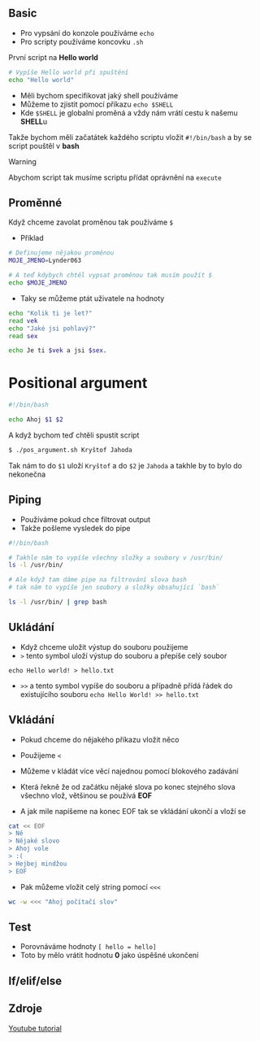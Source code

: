 ## Basic
- Pro vypsání do konzole používáme `echo`
- Pro scripty používáme koncovku `.sh`

První script na **Hello world**

```bash
# Vypíše Hello world při spuštění
echo "Hello world"
```
- Měli bychom specifikovat jaký shell používáme
- Můžeme to zjistit pomocí příkazu `echo $SHELL`
- Kde `$SHELL` je globalní proměná a vždy nám vrátí cestu k našemu **SHELL**u 

Takže bychom měli začatátek každého scriptu vložit `#!/bin/bash` a by se script pouštěl v **bash** 

> [!WARNING]
> Abychom script tak musíme scriptu přídat oprávnění na `execute`

## Proměnné
Když chceme zavolat proměnou tak používáme `$`

- Příklad
```bash
# Definujeme nějakou proměnou
MOJE_JMENO=Lynder063

# A teď kdybych chtěl vypsat proměnou tak musím použít $
echo $MOJE_JMENO
```

- Taky se můžeme ptát uživatele na hodnoty
```bash
echo "Kolik ti je let?"
read vek
echo "Jaké jsi pohlavý?"
read sex

echo Je ti $vek a jsi $sex.
```

# Positional argument
```bash
#!/bin/bash

echo Ahoj $1 $2
```
A když bychom teď chtěli spustit script

```bash
$ ./pos_argument.sh Kryštof Jahoda
```

Tak nám to do `$1` uloží `Kryštof` a do `$2` je `Jahoda` a takhle by to bylo do nekonečna


## Piping
- Používáme pokud chce filtrovat output
- Takže pošleme vysledek do pipe

```bash
#!/bin/bash

# Takhle nám to vypíše všechny složky a soubory v /usr/bin/
ls -l /usr/bin/ 

# Ale když tam dáme pipe na filtrování slova bash 
# tak nám to vypíše jen soubory a složky obsahující `bash`

ls -l /usr/bin/ | grep bash
```
## Ukládání

- Když chceme uložit výstup do souboru použijeme
- `>` tento symbol uloží výstup do souboru a přepíše celý soubor

`echo Hello world! > hello.txt`
- `>>` a tento symbol vypíše do souboru a případně přídá řádek do existujícího souboru 
`echo Hello World! >> hello.txt` 

## Vkládání
- Pokud chceme do nějakého příkazu vložit něco
- Použijeme `<`

- Můžeme v kládát více věcí najednou pomocí blokového zadávání
- Která řekně že od začátku nějaké slova po konec stejného slova všechno vlož, většinou se používá **EOF**
- A jak mile napíšeme na konec EOF tak se vkládání ukončí a vloží se 

```bash
cat << EOF
> Ně
> Nějaké slovo
> Ahoj vole
> :(
> Hejbej mindžou
> EOF
```

- Pak můžeme vložit celý string pomocí `<<<`
```bash
wc -w <<< "Ahoj počítačí slov"
```

## Test
- Porovnáváme hodnoty
`[ hello = hello]`
- Toto by mělo vrátit hodnotu **0** jako úspěšné ukončení 

## If/elif/else


## Zdroje
[Youtube tutorial](https://www.youtube.com/watch?v=tK9Oc6AEnR4&t=198s) 
